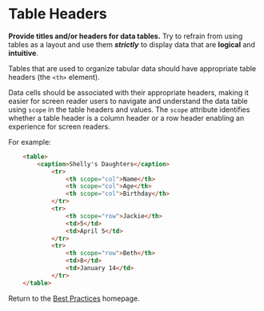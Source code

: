 # Table Headers

**Provide titles and/or headers for data tables.** Try to refrain from using tables as a layout and use them **_strictly_** to display data that are **logical** and **intuitive**.

Tables that are used to organize tabular data should have appropriate table headers (the `<th>` element).

Data cells should be associated with their appropriate headers, making it easier for screen reader users to navigate and understand the data table using `scope` in the table headers and values. The `scope` attribute identifies whether a table header is a column header or a row header enabling an experience for screen readers.

For example:

```html
	<table>  
		<caption>Shelly's Daughters</caption>  
			<tr>  
				<th scope="col">Name</th>  
				<th scope="col">Age</th>  
				<th scope="col">Birthday</th>  
			</tr>  
			<tr>  
				<th scope="row">Jackie</th>  
				<td>5</td>  
				<td>April 5</td>  
			</tr>  
			<tr>  
				<th scope="row">Beth</th>  
				<td>8</td>  
				<td>January 14</td>  
			</tr>  
	</table>
```

Return to the [Best Practices](../BestPractices.md) homepage.
